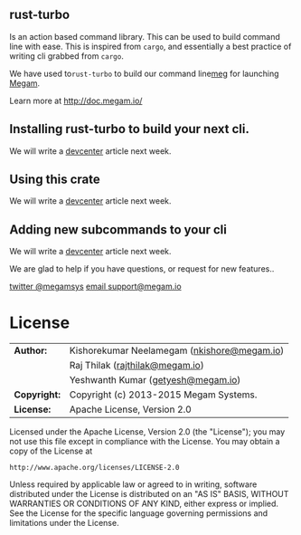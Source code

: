 ## rust-turbo
Is an action based command library. This can be used to build command line with ease. This is inspired from `cargo`, and essentially a best practice of writing cli grabbed from `cargo`.

We have used to`rust-turbo` to build our command line[meg](https://github.com/megamsys/meg.git) for launching [Megam](https://www.megam.io).

Learn more at http://doc.megam.io/

## Installing rust-turbo to build your next cli.

We will write a [devcenter](http://devcenter.megam.io) article next week.


## Using this crate
We will write a [devcenter](http://devcenter.megam.io) article next week.



## Adding new subcommands to your cli
We will write a [devcenter](http://devcenter.megam.io) article next week.


We are glad to help if you have questions, or request for new features..

[twitter @megamsys](http://twitter.com/megamsys) [email support@megam.io](<support@megam.io>)




# License

|                      |                                          |
|:---------------------|:-----------------------------------------|
| **Author:**          | Kishorekumar Neelamegam (<nkishore@megam.io>)
|                      | Raj Thilak (<rajthilak@megam.io>)
|                      | Yeshwanth Kumar (<getyesh@megam.io>)
| **Copyright:**       | Copyright (c) 2013-2015 Megam Systems.
| **License:**         | Apache License, Version 2.0

Licensed under the Apache License, Version 2.0 (the "License");
you may not use this file except in compliance with the License.
You may obtain a copy of the License at

    http://www.apache.org/licenses/LICENSE-2.0

Unless required by applicable law or agreed to in writing, software
distributed under the License is distributed on an "AS IS" BASIS,
WITHOUT WARRANTIES OR CONDITIONS OF ANY KIND, either express or implied.
See the License for the specific language governing permissions and
limitations under the License.
